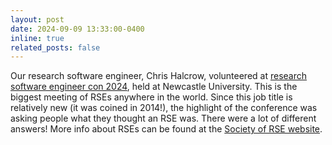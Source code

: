 ```yaml
---
layout: post
date: 2024-09-09 13:33:00-0400
inline: true
related_posts: false
---
```


Our research software engineer, Chris Halcrow, volunteered at [research software engineer con 2024](https://rsecon24.society-rse.org/), held at Newcastle University. This is the biggest  meeting of RSEs anywhere in the world. Since this job title is relatively new (it was coined in 2014!), the highlight of the conference was asking people what they thought an RSE was. There were a lot of different answers! More info about RSEs can be found at the [Society of RSE website](https://society-rse.org/).
